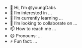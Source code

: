 - 👋 Hi, I’m @youngDabs
- 👀 I’m interested in ...
- 🌱 I’m currently learning ...
- 💞️ I’m looking to collaborate on ...
- 📫 How to reach me ...
- 😄 Pronouns: ...
- ⚡ Fun fact: ...

<!---
youngDabs/youngDabs is a ✨ special ✨ repository because its `README.md` (this file) appears on your GitHub profile.
You can click the Preview link to take a look at your changes.
--->

